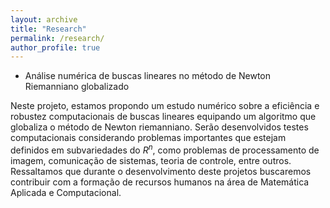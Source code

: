 ```yaml
---
layout: archive
title: "Research"
permalink: /research/
author_profile: true
---
```


* Análise numérica de buscas lineares no método de Newton Riemanniano globalizado

Neste projeto, estamos propondo um estudo numérico sobre a eficiência e robustez computacionais de buscas  lineares equipando um algoritmo que globaliza o método de Newton riemanniano. Serão desenvolvidos testes computacionais considerando problemas importantes que estejam definidos em subvariedades do $R^n$, como problemas de processamento de imagem, comunicação de sistemas, teoria de controle, entre outros. Ressaltamos que durante o desenvolvimento deste projetos buscaremos contribuir com a formação de recursos humanos na área de Matemática Aplicada e Computacional.

